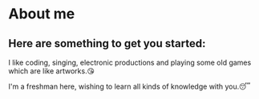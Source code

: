 # About me

## Here are something to get you started:

I like coding, singing, electronic productions and playing some old games which are like artworks.😘

I'm a freshman here, wishing to learn all kinds of knowledge with you.😴
